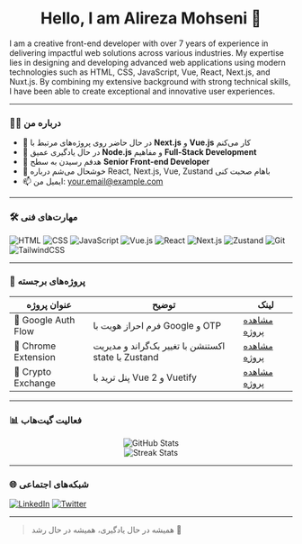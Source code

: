 <h1 align="center">Hello, I am Alireza Mohseni 👋</h1>

I am a creative front-end developer with over 7 years of experience in delivering impactful web solutions across various industries. My expertise lies in designing and developing advanced web applications using modern technologies such as HTML, CSS, JavaScript, Vue, React, Next.js, and Nuxt.js. By combining my extensive background with strong technical skills, I have been able to create exceptional and innovative user experiences.

---

### 🧑‍💻 درباره من

- 🔭 در حال حاضر روی پروژه‌های مرتبط با **Next.js** و **Vue.js** کار می‌کنم
- 🌱 در حال یادگیری عمیق **Node.js** و مفاهیم **Full-Stack Development**
- 🎯 هدفم رسیدن به سطح **Senior Front-end Developer**
- 💬 خوشحال می‌شم درباره React, Next.js, Vue, Zustand باهام صحبت کنی
- 📫 ایمیل من: [your.email@example.com](mailto:your.email@example.com)

---

### 🛠️ مهارت‌های فنی

![HTML](https://img.shields.io/badge/-HTML5-E34F26?logo=html5&logoColor=fff)
![CSS](https://img.shields.io/badge/-CSS3-1572B6?logo=css3)
![JavaScript](https://img.shields.io/badge/-JavaScript-F7DF1E?logo=javascript&logoColor=000)
![Vue.js](https://img.shields.io/badge/-Vue.js-4FC08D?logo=vue.js)
![React](https://img.shields.io/badge/-React-61DAFB?logo=react)
![Next.js](https://img.shields.io/badge/-Next.js-000?logo=next.js)
![Zustand](https://img.shields.io/badge/-Zustand-000?logo=react)
![Git](https://img.shields.io/badge/-Git-F05032?logo=git)
![TailwindCSS](https://img.shields.io/badge/-TailwindCSS-06B6D4?logo=tailwind-css)

---

### 📌 پروژه‌های برجسته

| عنوان پروژه | توضیح | لینک |
|-------------|--------|-------|
| 🔐 Google Auth Flow | فرم احراز هویت با Google و OTP | [مشاهده پروژه](#) |
| 🎨 Chrome Extension | اکستنشن با تغییر بک‌گراند و مدیریت state با Zustand | [مشاهده پروژه](#) |
| 💱 Crypto Exchange | پنل ترید با Vue 2 و Vuetify | [مشاهده پروژه](#) |

---

### 📊 فعالیت گیت‌هاب

<p align="center">
  <img src="https://github-readme-stats.vercel.app/api?username=Mohseni-78&show_icons=true&theme=radical" alt="GitHub Stats" />
  <br />
  <img src="https://github-readme-streak-stats.herokuapp.com/?user=Mohseni-78&theme=radical" alt="Streak Stats" />
</p>

---

### 🌐 شبکه‌های اجتماعی

[![LinkedIn](https://img.shields.io/badge/-LinkedIn-0A66C2?logo=linkedin&logoColor=white)](https://linkedin.com/in/your-linkedin)
[![Twitter](https://img.shields.io/badge/-Twitter-1DA1F2?logo=twitter&logoColor=white)](https://twitter.com/your-twitter)

---

> همیشه در حال یادگیری، همیشه در حال رشد 🌱
